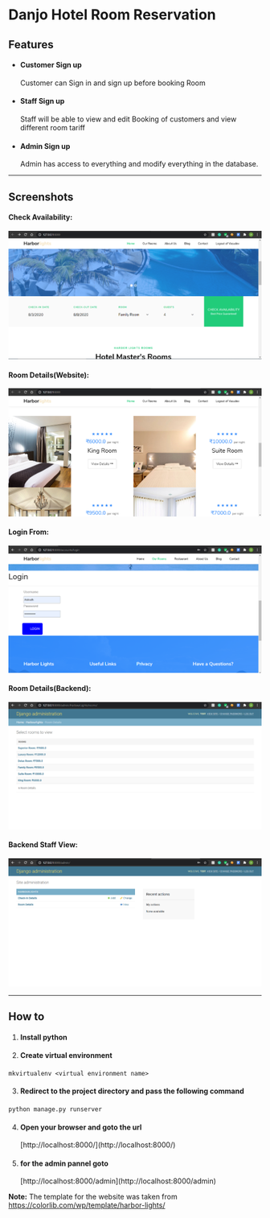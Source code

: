 # Danjo Hotel Room Reservation 


## Features
* <h4>Customer Sign up</h4>

   Customer can Sign in and sign up before booking Room
* <h4>Staff Sign up</h4>

   Staff will be able to view and edit Booking of customers and view different room tariff
* <h4>Admin Sign up</h4>

   Admin has access to everything and modify everything in the database.
   
___
## Screenshots

#### Check Availability:
![availability check](https://github.com/AnirudhVasudev47/Django/blob/master/Hotel%20website%20Screenshots/Availability%20check.png "Check Room Availbility")
#### Room Details(Website):
![Room Details Website](https://github.com/AnirudhVasudev47/Django/blob/master/Hotel%20website%20Screenshots/Rooms.png "Room Details(Website)")
#### Login From:
![Login Form](https://github.com/AnirudhVasudev47/Django/blob/master/Hotel%20website%20Screenshots/Login%20form.png "Login Form")
#### Room Details(Backend):
![Room Details(Backend)](https://github.com/AnirudhVasudev47/Django/blob/master/Hotel%20website%20Screenshots/Room%20details.png "Room Details(Backend)")
#### Backend Staff View:
![Backend Staff View](https://github.com/AnirudhVasudev47/Django/blob/master/Hotel%20website%20Screenshots/Staff%20view.png "Backend Staff View")

---

## How to  
1. <h4>Install python</h4>
2. <h4>Create virtual environment</h4> 
```
mkvirtualenv <virtual environment name>
```
3. <h4>Redirect to the project directory and pass the following command</h4>
```
python manage.py runserver
```
4. <h4> Open your browser and goto the url </h4> 
   [http://localhost:8000/](http://localhost:8000/) 

5. <h4> for the admin pannel goto </h4> 
   [http://localhost:8000/admin](http://localhost:8000/admin) 


**Note:** The template for the website was taken from https://colorlib.com/wp/template/harbor-lights/
